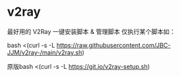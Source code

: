 # v2ray
最好用的 V2Ray 一键安装脚本 &amp; 管理脚本
仅执行某个脚本如：

bash <(curl -s -L https://raw.githubusercontent.com/JBC-JJM/v2ray-/main/v2ray.sh)

原版bash <(curl -s -L https://git.io/v2ray-setup.sh)
